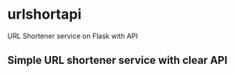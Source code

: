 # urlshortapi
URL Shortener service on Flask with API

## Simple URL shortener service with clear API

